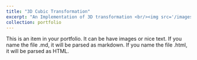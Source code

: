```yaml
---
title: "3D Cubic Transformation"
excerpt: "An Implementation of 3D transformation <br/><img src='/images/PA1_demo.mp4'>"
collection: portfolio
---
```


This is an item in your portfolio. It can be have images or nice text. If you name the file .md, it will be parsed as markdown. If you name the file .html, it will be parsed as HTML. 

